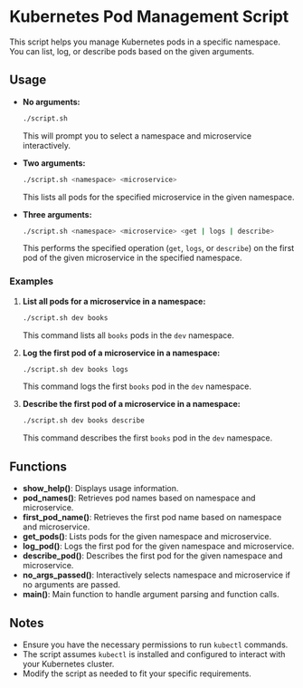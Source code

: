 # Kubernetes Pod Management Script

This script helps you manage Kubernetes pods in a specific namespace. You can list, log, or describe pods based on the given arguments.

## Usage

* **No arguments:**
    
    ```bash
    ./script.sh
    ```
    
    This will prompt you to select a namespace and microservice interactively.
    
* **Two arguments:**
    
    ```bash
    ./script.sh <namespace> <microservice>
    ```
    
    This lists all pods for the specified microservice in the given namespace.
    
* **Three arguments:**
    
    ```bash
    ./script.sh <namespace> <microservice> <get | logs | describe>
    ```
    
    This performs the specified operation (`get`, `logs`, or `describe`) on the first pod of the given microservice in the specified namespace.
    

### Examples

1. **List all pods for a microservice in a namespace:**
    
    ```bash
    ./script.sh dev books
    ```
    
    This command lists all `books` pods in the `dev` namespace.
    
2. **Log the first pod of a microservice in a namespace:**
    
    ```bash
    ./script.sh dev books logs
    ```
    
    This command logs the first `books` pod in the `dev` namespace.
    
3. **Describe the first pod of a microservice in a namespace:**
    
    ```bash
    ./script.sh dev books describe
    ```
    
    This command describes the first `books` pod in the `dev` namespace.
    

## Functions

* **show_help()**: Displays usage information.
* **pod_names()**: Retrieves pod names based on namespace and microservice.
* **first_pod_name()**: Retrieves the first pod name based on namespace and microservice.
* **get_pods()**: Lists pods for the given namespace and microservice.
* **log_pod()**: Logs the first pod for the given namespace and microservice.
* **describe_pod()**: Describes the first pod for the given namespace and microservice.
* **no_args_passed()**: Interactively selects namespace and microservice if no arguments are passed.
* **main()**: Main function to handle argument parsing and function calls.

## Notes

* Ensure you have the necessary permissions to run `kubectl` commands.
* The script assumes `kubectl` is installed and configured to interact with your Kubernetes cluster.
* Modify the script as needed to fit your specific requirements.

